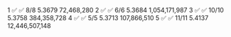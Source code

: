 1	✅	✅ 8/8   5.3679     72,468,280
2	✅	✅ 6/6   5.3684  1,054,171,987
3	✅	✅ 10/10 5.3758    384,358,728
4	✅	✅ 5/5   5.3713    107,866,510
5	✅	✅ 11/11 5.4137 12,446,507,148
